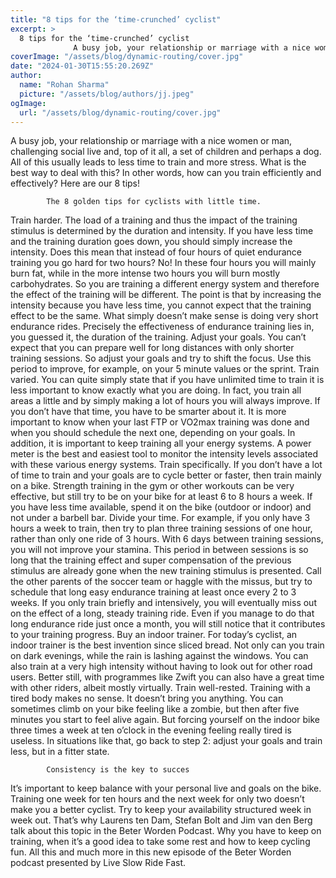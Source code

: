 ```yaml
---
title: "8 tips for the ‘time-crunched’ cyclist"
excerpt: >
  8 tips for the ‘time-crunched’ cyclist
              A busy job, your relationship or marriage with a nice women or man, challenging social live and, top of it all, a set of children and perhaps a dog.
coverImage: "/assets/blog/dynamic-routing/cover.jpg"
date: "2024-01-30T15:55:20.269Z"
author:
  name: "Rohan Sharma"
  picture: "/assets/blog/authors/jj.jpeg"
ogImage:
  url: "/assets/blog/dynamic-routing/cover.jpg"
---
```


A busy job, your relationship or marriage with a nice women or man, challenging social live and, top of it all, a set of children and perhaps a dog. All of this usually leads to less time to train and more stress. What is the best way to deal with this? In other words, how can you train efficiently and effectively? Here are our 8 tips!
	
			
			
		
			The 8 golden tips for cyclists with little time.

Train harder. The load of a training and thus the impact of the training stimulus is determined by the duration and intensity. If you have less time and the training duration goes down, you should simply increase the intensity. Does this mean that instead of four hours of quiet endurance training you go hard for two hours? No! In these four hours you will mainly burn fat, while in the more intense two hours you will burn mostly carbohydrates. So you are training a different energy system and therefore the effect of the training will be different. The point is that by increasing the intensity because you have less time, you cannot expect that the training effect to be the same. What simply doesn’t make sense is doing very short endurance rides. Precisely the effectiveness of endurance training lies in, you guessed it, the duration of the training.
Adjust your goals. You can’t expect that you can prepare well for long distances with only shorter training sessions. So adjust your goals and try to shift the focus. Use this period to improve, for example, on your 5 minute values or the sprint.
Train varied. You can quite simply state that if you have unlimited time to train it is less important to know exactly what you are doing. In fact, you train all areas a little and by simply making a lot of hours you will always improve. If you don’t have that time, you have to be smarter about it. It is more important to know when your last FTP or VO2max training was done and when you should schedule the next one, depending on your goals. In addition, it is important to keep training all your energy systems. A power meter is the best and easiest tool to monitor the intensity levels associated with these various energy systems.
Train specifically. If you don’t have a lot of time to train and your goals are to cycle better or faster, then train mainly on a bike. Strength training in the gym or other workouts can be very effective, but still try to be on your bike for at least 6 to 8 hours a week. If you have less time available, spend it on the bike (outdoor or indoor) and not under a barbell bar.
Divide your time. For example, if you only have 3 hours a week to train, then try to plan three training sessions of one hour, rather than only one ride of 3 hours. With 6 days between training sessions, you will not improve your stamina. This period in between sessions is so long that the training effect and super compensation of the previous stimulus are already gone when the new training stimulus is presented.
Call the other parents of the soccer team or haggle with the missus, but try to schedule that long easy endurance training at least once every 2 to 3 weeks. If you only train briefly and intensively, you will eventually miss out on the effect of a long, steady training ride. Even if you manage to do that long endurance ride just once a month, you will still notice that it contributes to your training progress.
Buy an indoor trainer. For today’s cyclist, an indoor trainer is the best invention since sliced bread. Not only can you train on dark evenings, while the rain is lashing against the windows. You can also train at a very high intensity without having to look out for other road users. Better still, with programmes like Zwift you can also have a great time with other riders, albeit mostly virtually.
Train well-rested. Training with a tired body makes no sense. It doesn’t bring you anything. You can sometimes climb on your bike feeling like a zombie, but then after five minutes you start to feel alive again. But forcing yourself on the indoor bike three times a week at ten o’clock in the evening feeling really tired is useless. In situations like that, go back to step 2: adjust your goals and train less, but in a fitter state.


		
			Consistency is the key to succes
It’s important to keep balance with your personal live and goals on the bike. Training one week for ten hours and the next week for only two doesn’t make you a better cyclist. Try to keep your availability structured week in week out. That’s why Laurens ten Dam, Stefan Bolt and Jim van den Berg talk about this topic in the Beter Worden Podcast. Why you have to keep on training, when it’s a good idea to take some rest and how to keep cycling fun. All this and much more in this new episode of the Beter Worden podcast presented by Live Slow Ride Fast.